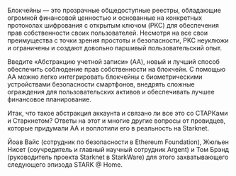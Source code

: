 Блокчейны — это прозрачные общедоступные реестры, обладающие огромной финансовой ценностью и основанные на конкретных протоколах шифрования с открытым ключом (PKC) для обеспечения прав собственности своих пользователей. Несмотря на все свои преимущества с точки зрения простоты и безопасности, PKC неуклюжи и ограничены и создают довольно паршивый пользовательский опыт.

Введите «Абстракцию учетной записи» (AA), новый и лучший способ обеспечить соблюдение прав собственности на блокчейн. С помощью AA можно легко интегрировать блокчейны с биометрическими устройствами безопасности смартфонов, внедрять сложные ограждения для пользовательских активов и обеспечивать лучшее финансовое планирование.

Итак, что такое абстракция аккаунта и связано ли все это со СТАРКами и Старкнетом? Ответы на этот и многие другие вопросы от провидцев, которые придумали АА и воплотили его в реальность на Starknet.

Йоав Вайс (сотрудник по безопасности в Ethereum Foundation), Жюльен Нисет (соучредитель и главный научный сотрудник Argent) и Том Брэнд (руководитель проекта Starknet в StarkWare) для этого захватывающего следующего эпизода STARK @ Home.